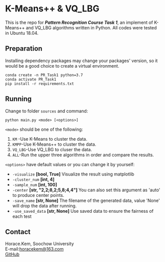 # K-Means++ & VQ_LBG
This is the repo for ***Pattern Recognition Course Task 1***, an implement of K-Means++ and VQ_LBG algorithms written in 
Python. All codes were tested in Ubuntu 18.04.   
## Preparation
 Installing dependency packages may change your packages' version, so it would be a good choice to create a virtual 
 environment.   
```
conda create -n PR_Task1 python=3.7
conda activate PR_Task1
pip install -r requirements.txt
```
## Running
Change to folder ```sources``` and command:   
```
python main.py <mode> [<options>] 
``` 
```<mode>``` should be one of the following:   
1. ```KM``` -Use K-Means to cluster the data.
2. ```KMPP```-Use K-Means++ to cluster the data.
3. ```VQ_LBG```-Use VQ_LBG to cluser the data.
4. ```ALL```-Run the upper three algorithms in order and compare the results.   

```<options>``` have default values or you can change it by yourself:   
+ ```-visualize``` **[bool, True]** Visualize the result using matplotlib
+ ```-cluster_num``` **[int, 4]** 
+ ```-sample_num``` **[int, 100]**
+ ```-center``` **[str, "2,2;8,2;5,8;4,4"]** You can also set this argument as 'auto' to produce center points.
+ ```-save_name``` **[str, None]** The filename of the generated data, value 'None' will drop the data after running.
+ ```-use_saved_data``` **[str, None]** Use saved data to ensure the fairness of each test

## Contact
Horace.Kem, Soochow University   
E-mail:horacekem@163.com   
[GitHub](github.com/horacekem)
